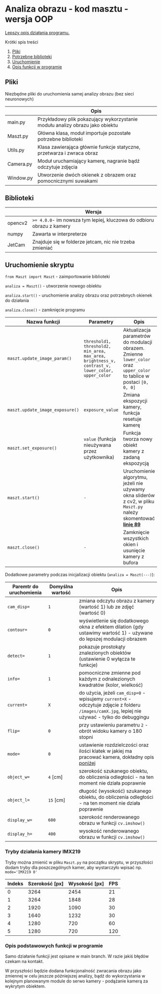 # Analiza obrazu - kod masztu - wersja OOP

[Lepszy opis działania programu.](https://github.com/zarool/analiza_obrazu_pk/blob/main/README.md)

Krótki spis treści

1. [ Pliki ](#files)
2. [Potrzebne biblioteki](#dependencies)
3. [ Uruchomienie ](#usage)
4. [Opis funkcji w programie](#functions)

<a name="files"></a>

## Pliki

Niezbędne pliki do uruchomienia samej analizy obrazu (bez sieci neuronowych)

|           | Opis                                                                         |
|-----------|------------------------------------------------------------------------------|
| main.py   | Przykładowy plik pokazujący wykorzystanie modułu analizy obrazu jako obiektu |
| Maszt.py  | Główna klasa, moduł importuje pozostałe potrzebne biblioteki                 |
| Utils.py  | Klasa zawierająca głównie funkcje statyczne, przetwarza i zwraca obraz       |
| Camera.py | Moduł uruchamiający kamerę, nagranie bądź odczytuje zdjęcia                  |
| Window.py | Utworzenie dwóch okienek z obrazem oraz pomocnicznymi suwakami               |

<a name="dependencies"></a>

## Biblioteki

|                | Wersja                                                                |
|----------------|-----------------------------------------------------------------------|
| opencv2		      | `>= 4.0.0`- im nowsza tym lepiej, kluczowa do odbioru obrazu z kamery |
| numpy        	 | 	Zawarta w interpreterze                                              |
| JetCam         | Znajduje się w folderze jetcam, nic nie trzeba zmieniać               |

<a name="usage"></a>

## Uruchomienie skryptu

`from Maszt import Maszt` - zaimportowanie biblioteki

`analiza = Maszt()` - utworzenie nowego obiektu

`analiza.start()` - uruchomienie analizy obrazu oraz potrzebnych okienek do działania

`analiza.close()` - zamknięcie programu

| Nazwa funkcji                   | Parametry                                                                                        | Opis                                                                                                                        |
|---------------------------------|--------------------------------------------------------------------------------------------------|-----------------------------------------------------------------------------------------------------------------------------|
| `maszt.update_image_param()`    | `threshold1, threshold2, min_area, max_area, brightness_v, contrast_v, lower_color, upper_color` | Aktualizacja parametrów do modulacji obrazem. Zmienne `lower_color` oraz `upper_color` to tablice w postaci `[0, 0, 0]`     |
| `maszt.update_image_exposure()` | `exposure_value`                                                                                 | Zmiana ekspozycji kamery, funkcja resetuje kamerę                                                                           |
| `maszt.set_exposure()`          | `value` (funkcja nieużywana przez użytkownika)                                                   | Funkcja tworza nowy obiekt kamery z zadaną ekspozycją                                                                       |
| `maszt.start()`                 | `-`                                                                                              | Uruchomienie algorytmu, jeżeli nie używamy okna sliderów z cv2, w pliku `Maszt.py` należy skomentować <b><u>linię 89<u></b> |
| `maszt.close()`                 | `-`                                                                                              | Zamknięcie wszystkich okien i usunięcie kamery z bufora                                                                     |

Dodatkowe parametry podczas inicjalizacji obiektu (`analiza = Maszt(---)`):

| Paremtr do uruchomienia | Domyślna wartość | Opis                                                                                                                                             |
|-------------------------|------------------|--------------------------------------------------------------------------------------------------------------------------------------------------|
| `cam_disp=`             | `1`              | zmiana odczytu obrazu z kamery (wartość 1) lub ze zdjęć (wartość 0)                                                                              |
| `contour=`              | `0`              | wyświetlenie się dodatkowego okna z efektem dilation (gdy ustawimy wartość 1) - używane do lepszej modulacji obrazem                             |
| `detect=`               | `1`              | pokazuje prostokąty znalezionych obiektów (ustawienie 0 wyłącza te funkcje)                                                                      |
| `info=`                 | `1`              | pomocniczne zmienne pod każdym z odnalezionych kwadratów (kolor, wielkość)                                                                       |
| `current=`              | `X`              | do użycia, jeżeli `cam_disp=0` - wpisujemy `current=X` - odczytuje zdjęcie z folderu `/images/camX.jpg`, lepiej nie używać - tylko do debuggingu |
| `flip=`                 | `0`              | przy ustawieniu parametru `2` - obrót widoku kamery o 180 stopni                                                                                 |
| `mode=`                 | `0`              | ustawienie rozdzielczości oraz ilości klatek w jakiej ma pracować kamera, dokładny opis [poniżej](#camera_modes)                                 |
| `object_w=`             | `4` [cm]         | szerokość szukanego obiektu, do obliczenia odległości - na ten moment nie działa poprawnie                                                       |
| `object_l=`             | `15` [cm]        | długość (wysokość) szukanego obiektu, do obliczenia odległości - na ten moment nie działa poprawnie                                              |
| `display_w=`            | `600`            | szerokość renderowanego obrazu w funkcji `cv.imshow()`                                                                                           |
| `display_h=`            | `400`            | wysokość renderowanego obrazu w funkcji `cv.imshow()`                                                                                            |

<a name="camera_modes"></a>

### Tryby działania kamery IMX219

Tryby można zmienić w pliku `Maszt.py` na początku skryptu, w przyszłości dodam tryby dla poszczególnych kamer, aby wystarczyło wpisać np. `mode='IMX219 0'`

| Indeks | Szerokość [px] | Wysokość [px] | FPS |
|--------|----------------|---------------|-----|
| 0      | 3264           | 2454          | 21  |
| 1      | 3264           | 1848          | 28  |
| 2      | 1920           | 1090          | 30  |
| 3      | 1640           | 1232          | 30  |
| 4      | 1280           | 720           | 60  |
| 5      | 1280           | 720           | 120 |

<a name="functions"></a>

### Opis podstawowych funkcji w programie

Samo działanie funkcji jest opisane w main branch. W razie jakiś błędów czekam na kontakt.

W przyszłości będzie dodana funkcjonalność zwracania obrazu jako zmiennej w celu jeszcze późniejszej analizy, bądź do
wykorzystania w kolejnym planowanym module do serwo kamery - podążanie kamerą za wykrytym obiektem.
